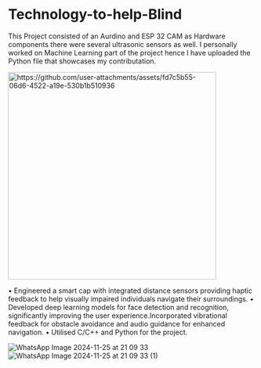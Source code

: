 # Technology-to-help-Blind
This Project consisted of an Aurdino and ESP 32 CAM as Hardware components there were several ultrasonic sensors as well. I personally worked on Machine Learning part of the project hence I have uploaded the Python file that showcases my contributation.


<img width="424" alt="https://github.com/user-attachments/assets/fd7c5b55-06d6-4522-a19e-530b1b510936"/>


• Engineered a smart cap with integrated distance sensors providing haptic feedback to help visually impaired individuals navigate their surroundings.
• Developed deep learning models for face detection and recognition, significantly improving the user experience.Incorporated vibrational feedback for obstacle avoidance and audio guidance for enhanced navigation.
• Utilised C/C++ and Python for the project.


![WhatsApp Image 2024-11-25 at 21 09 33](https://github.com/user-attachments/assets/e4309cf4-f64f-441b-8ac4-4026479b9260)
![WhatsApp Image 2024-11-25 at 21 09 33 (1)](https://github.com/user-attachments/assets/c3c277fe-8977-40ad-b125-55dd6e230b82)
